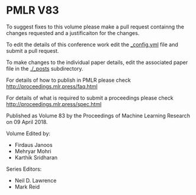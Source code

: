 # PMLR V83

To suggest fixes to this volume please make a pull request containng the changes requested and a justificaiton for the changes.

To edit the details of this conference work edit the [_config.yml](./_config.yml) file and submit a pull request.

To make changes to the individual paper details, edit the associated paper file in the [./_posts](./_posts) subdirectory.

For details of how to publish in PMLR please check http://proceedings.mlr.press/faq.html

For details of what is required to submit a proceedings please check http://proceedings.mlr.press/spec.html



Published as Volume 83 by the Proceedings of Machine Learning Research on 09 April 2018.

Volume Edited by:
  * Firdaus Janoos
  * Mehryar Mohri
  * Karthik Sridharan

Series Editors:
  * Neil D. Lawrence
  * Mark Reid
